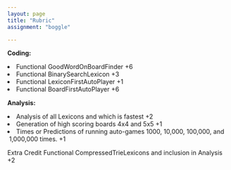```yaml
---
layout: page
title: "Rubric"
assignment: "boggle"

---
```


**Coding:**
<li>Functional GoodWordOnBoardFinder +6 </li>
<li>Functional BinarySearchLexicon +3</li>
<li>Functional LexiconFirstAutoPlayer +1</li>
<li>Functional BoardFirstAutoPlayer +6</li>

**Analysis:**
<li>Analysis of all Lexicons and which is fastest +2</li>
<li>Generation of high scoring boards 4x4 and 5x5 +1</li>
<li>Times or Predictions of running auto-games 1000, 10,000, 100,000, and
	&nbsp;1,000,000 times. +1</li>


Extra Credit Functional CompressedTrieLexicons and inclusion in Analysis +2